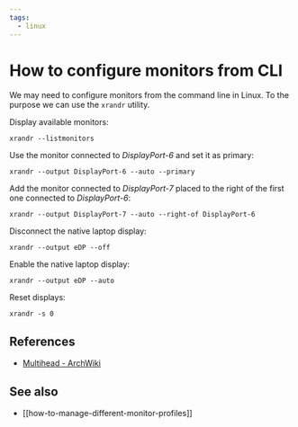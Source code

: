 ```yaml
---
tags:
  - linux
---
```

# How to configure monitors from CLI

We may need to configure monitors from the command line in Linux. To the purpose we can use the `xrandr` utility.

Display available monitors:

```shell
xrandr --listmonitors
```

Use the monitor connected to _DisplayPort-6_ and set it as primary:

```shell
xrandr --output DisplayPort-6 --auto --primary
```

Add the monitor connected to _DisplayPort-7_  placed to the right of the first one connected to _DisplayPort-6_:

```shell
xrandr --output DisplayPort-7 --auto --right-of DisplayPort-6
```

Disconnect the native laptop display:

```shell
xrandr --output eDP --off
```

Enable the native laptop display:

```shell
xrandr --output eDP --auto
```

Reset displays:

```shell
xrandr -s 0
```


## References

- [Multihead - ArchWiki](https://wiki.archlinux.org/title/Multihead)

## See also

- [[how-to-manage-different-monitor-profiles]]
